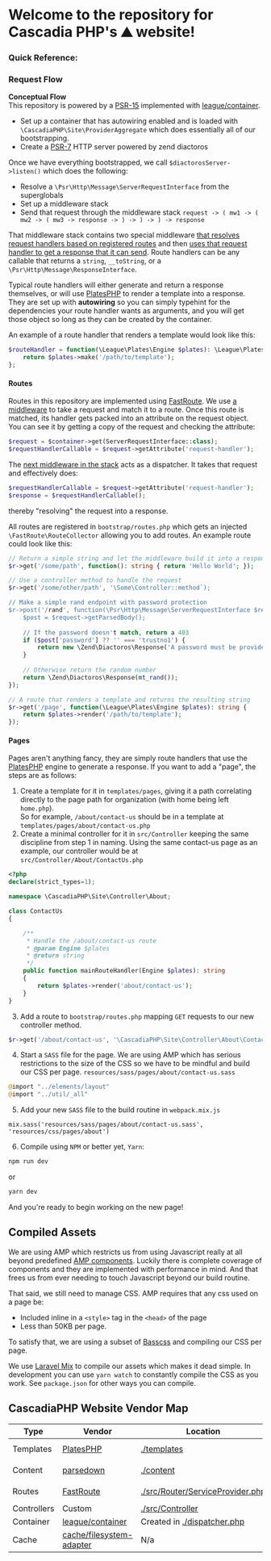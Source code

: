 # Welcome to the repository for Cascadia PHP's :mountain: website!

### Quick Reference:

### Request Flow

**Conceptual Flow**  
This repository is powered by a [PSR-15](https://github.com/php-fig/fig-standards/blob/master/accepted/PSR-11-container.md) implemented with [league/container](http://packagist.org/package/league/container).

- Set up a container that has autowiring enabled and is loaded with `\CascadiaPHP\Site\ProviderAggregate` which does essentially all of our bootstrapping.
- Create a [PSR-7](https://github.com/php-fig/fig-standards/blob/master/accepted/PSR-7-http-message.md) HTTP server powered by zend diactoros

Once we have everything bootstrapped, we call `$diactorosServer->listen()` which does the following:

- Resolve a `\Psr\Http\Message\ServerRequestInterface` from the superglobals
- Set up a middleware stack
- Send that request through the middleware stack `request -> ( mw1 -> ( mw2 -> ( mw3 -> response -> ) -> ) -> ) -> response`

That middleware stack contains two special middleware [that resolves request handlers based on registered routes](https://github.com/middlewares/fast-route) and then [uses that request handler to get a response that it can send](https://github.com/middlewares/request-handler). Route handlers can be any callable that returns a `string`, `__toString`, or a `\Psr\Http\Message\ResponseInterface`.

Typical route handlers will either generate and return a response themselves, or will use [PlatesPHP](http://platesphp.com) to render a template into a response. They are set up with **autowiring** so you can simply typehint for the dependencies your route handler wants as arguments, and you will get those object so long as they can be created by the container.

An example of a route handler that renders a template would look like this:

```php
$routeHandler = function(\League\Plates\Engine $plates): \League\Plates\Template\Template {
    return $plates->make('/path/to/template');
};
```

#### Routes
 
Routes in this repository are implemented using [FastRoute](http://github.com/nikic/fastroute). We use [a middleware](https://github.com/middlewares/fast-route) to take a request and match it to a route. Once this route is matched, its handler gets packed into an attribute on the request object. You can see it by getting a copy of the request and checking the attribute:

```php
$request = $container->get(ServerRequestInterface::class);
$requestHandlerCallable = $request->getAttribute('request-handler');
```

The [next middleware in the stack](https://github.com/middlewares/request-handler) acts as a dispatcher. It takes that request and effectively does:

```php
$requestHandlerCallable = $request->getAttribute('request-handler');
$response = $requestHandlerCallable();
```

thereby "resolving" the request into a response.

All routes are registered in `bootstrap/routes.php` which gets an injected `\FastRoute\RouteCollector` allowing you to add routes. An example route could look like this:

```php
// Return a simple string and let the middleware build it into a response
$r->get('/some/path', function(): string { return 'Hello World'; });

// Use a controller method to handle the request
$r->get('/some/other/path', '\Some\Controller::method`);

// Make a simple rand endpoint with password protection
$r->post('/rand', function(\Psr\Http\Message\ServerRequestInterface $request): \Psr\Http\Message\ResponseInterface {
    $post = $request->getParsedBody();
    
    // If the password doesn't match, return a 403
    if ($post['password'] ?? '' === 'trustno1') {
        return new \Zend\Diactoros\Response('A password must be provided.', 403);
    }
    
    // Otherwise return the random number
    return \Zend\Diactoros\Response(mt_rand());
});

// A route that renders a template and returns the resulting string
$r->get('/page', function(\League\Plates\Engine $plates): string {
    return $plates->render('/path/to/template');
});
```

#### Pages

Pages aren't anything fancy, they are simply route handlers that use the [PlatesPHP](http://platesphp.com) engine to generate a response. If you want to add a "page", the steps are as follows:

1. Create a template for it in `templates/pages`, giving it a path correlating directly to the page path for organization (with home being left `home.php`).  
So for example, `/about/contact-us` should be in a template at `templates/pages/about/contact-us.php`
2. Create a minimal controller for it in `src/Controller` keeping the same discipline from step 1 in naming. Using the same contact-us page as an example, our controller would be at `src/Controller/About/ContactUs.php`  
```php
<?php
declare(strict_types=1);

namespace \CascadiaPHP\Site\Controller\About;

class ContactUs
{

    /**
     * Handle the /about/contact-us route
     * @param Engine $plates
     * @return string
     */
    public function mainRouteHandler(Engine $plates): string
    {
        return $plates->render('about/contact-us');
    }
}
```
3. Add a route to `bootstrap/routes.php` mapping `GET` requests to our new controller method.  
```php
$r->get('/about/contact-us', '\CascadiaPHP\Site\Controller\About\ContactUs::mainRouteHandler`);
``` 
4. Start a `SASS` file for the page. We are using AMP which has serious restrictions to the size of the CSS so we have to be mindful and build our CSS per page. `resources/sass/pages/about/contact-us.sass`  
```php
@import "../elements/layout"
@import "../util/_all"
```  
5. Add your new `SASS` file to the build routine in `webpack.mix.js`  
```
mix.sass('resources/sass/pages/about/contact-us.sass', 'resources/css/pages/about')
```
6. Compile using `NPM` or better yet, `Yarn`:
```bash
npm run dev
```
or  
```bash
yarn dev
```

And you're ready to begin working on the new page!


## Compiled Assets
We are using AMP which restricts us from using Javascript really at all beyond predefined [AMP components](https://www.ampproject.org/docs/reference/components). Luckily there is complete coverage of components and they are implemented with performance in mind. And that frees us from ever needing to touch Javascript beyond our build routine.

That said, we still need to manage CSS. AMP requires that any css used on a page be:
- Included inline in a `<style>` tag in the `<head>` of the page
- Less than 50KB per page.

To satisfy that, we are using a subset of [Basscss](http://basscss.com/) and compiling our CSS per page.

We use [Laravel Mix](https://laravel.com/docs/mix) to compile our assets which makes it dead simple. In development you can use `yarn watch` to constantly compile the CSS as you work. See `package.json` for other ways you can compile.

## CascadiaPHP Website Vendor Map

| Type | Vendor | Location | Usage |
| ---- | ------ | -------- | ------ |
| Templates | [PlatesPHP](http://platesphp.com) | [./templates](./templates) | To render `template/sample.php`: `$engine->render('sample')` |
| Content | [parsedown](http://parsedown.org/) | [./content](./content) | To render `content/sample.md`: `$template->markdown('sample')` |
| Routes | [FastRoute](http://github.com/nikic/fastroute) | [./src/Router/ServiceProvider.php](./src/Router/ServiceProvider.php) | `$r->get('path', $callable)` `->get` `->post` `->put` `->delete`
| Controllers | Custom | [./src/Controller](./src/Controller) | There is no defined structure to controllers |
| Container | [league/container](http://packagist.org/package/league/container) | Created in [./dispatcher.php](./dispatcher.php) | `$container->get($binding)` |
| Cache | [cache/filesystem-adapter](http://packagist.org/package/cache/filesystem-adapter) | N/a | PSR-16: `$container->get(\Psr\SimpleCache\CacheInterface::class)` |
